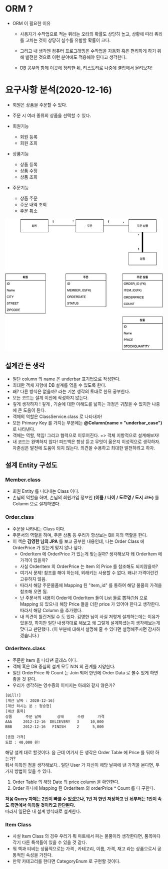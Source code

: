 # ORM ?

* ORM 이 필요한 이유

    * 사용자가 수작업으로 적는 쿼리는 오타의 확률도 상당히 높고, 상황에 따라 쿼리를 고치는 것이
    상당히 실수를 유발할 확률이 크다.
    
    * 그리고 내 생각엔 컴퓨터 프로그래밍은 수작업을 자동화 혹은 편리하게 하기 위해 발전한 것으로
    이런 분야에도 적응해야 된다고 생각한다.
    
    * DB 공부와 함께 이곳에 정리한 뒤, 티스토리로 나중에 결집해서 올려보자!
    
# 요구사항 분석(2020-12-16)

* 회원은 상품을 주문할 수 있다.
* 주문 시 여러 종류의 상품을 선택할 수 있다.

* 회원기능
    - 회원 등록
    - 회원 조회
* 상품기능
    - 상품 등록
    - 상품 수정
    - 상품 조회
* 주문기능
    - 상품 주문
    - 주문 내역 조회
    - 주문 취소

![요구사항설계도](../../요구사항_DB설계도.png)

## 설계간 든 생각

* 일단 column 의 name 은 underbar 표기법으로 작성한다.
* 최대한 객체 지향에 DB 설계를 엮을 수 있도록 한다.
* 왜? 다른 방식은 없을까? 라는 기본 생각의 토대로 한뒤 공부한다.
* 모든 코드는 설계 이전에 작성하지 않는다.
* 깊게 생각하자 ! 깊게 , 기술에 대한 이해도를 넓히는 과정은 귀찮을 수 있지만 나중에 큰 도움이 된다.
* 객체의 역할은 ClassService.class 로 나타내자!
* 모든 Primary Key 를 가지는 부분에는 **@Column(name = "underbar_case")** 로 나타낸다.
* 객체는 역할, 책임! 그리고 협력으로 이루어진다. => 객체 지향적으로 설계해보자!
* 내 코드는 완벽하지 않다! 피드백은 항상 듣고 무엇이 옳은지 이성적으로 생각하자. 자존심은 발전에 도움이 되지 않는다.
의견을 수용하고 최대한 발전하려고 하자.

## 설계 Entity 구성도

### Member.class

* 회원 Entity 를 나타내는 Class 이다.
* 손님의 역할을 하며, 손님의 회원가입 정보인 **(이름 / 나이 / 도로명 / 도시 코드)** 를 Column 으로 설계하였다.

### Order.class

* 주문을 나타내는 Class 이다.
* 주문서의 역할을 하며, 주문 상품 등 우리가 항상보는 Bill 지의 역할을 한다.
* 이 책은 **김영한 님의 JPA** 를 보고 공부한 내용인데, 나는 Order Class 에 OrderPrice 가 있는게 맞지 않나 싶다.
    * OrderItem 에 OrderPrice 가 있는게 맞는걸까? 생각해보자 왜 OrderItem 에 가격이 있을까?
    * 사실 OrderItem 의 OrderPrice 는 Item 의 Price 를 참조해도 되지않을까?
    * 여기서 문제! 참조를 해야 하는데, 외래키는 사용할 수 없다. 왜냐! 가격이란건 고유하지 않음.
    * 따라서 해당 주문물품에 Mapping 된 "item_id" 를 통하여 해당 물품의 가격을 참조해 오면 됨.
    * 난 주문서의 내용이 Order에 OrderItem 들이 List 들로 뽑혀(1:N 으로 Mapping 되 있으니) 해당 Price 들을 더한
    price 가 있어야 한다고 생각한다. 따라서 해당 Column 을 추가했다.
    * 내 의견이 틀린거일 수 도 있다. 김영한 님이 사실 저렇게 설계하는데는 이유가 있을것, 하지만 일단 내생각대로 해보고 왜 그렇게
    설계하셨는지 생각해보는게 맞다고 판단했다. (이 부분에 대해서 설명해 줄 수 있다면 설명해주시면 감사하겠습니다.)

### OrderItem.class

* 주문한 Item 을 나타낸 클래스 이다.
* 객체 혹은 DB 중심의 설계 모두 N:N 의 관계를 지양한다.
* 일단 OrderPrice 와 Count 는 Join 되어 한번에 Order Data 로 볼수 있게 하면 좋을 것 같다.
* 우리가 생각하는 영수증의 이미지는 아래와 같지 않은가?
```
[Bill!]
[계산 날짜 : 2020-12-16]
[계산 하시는 분 : 정승현]
[계산 품목]
상품      주문 날짜       상태      수량      가격
AAA     2012-12-16  DELIEVERY   3     10,000
BBB     2012-12-16   FINISH     2      5,000

[총합 가격]
도합 : 40,000 원!

```

해당 설계 대로 할것이다. 음 근데 여기서 든 생각은 Order Table 에 Price 를 둬야 하는가? <br>
둬서 이득인 점을 생각해보자.. 일단 User 가 자신이 해당 날짜에 낸 가격을 본다면, 두 가지 방법이 있을 수 있다.<br>
1. Order Table 의 해당 Date 의 price column 을 확인한다. 
2. Order 하나에 Mapping 된 OrderItem 의 orderPrice * Count 를 다 구한다.

**처음 Query 자체는 2번이 빠를 수 있겠으나, 1번 처 한번 저장하고 난 뒤부터는 1번이 속도 측면에서 이득일 것이라고 판단된다.** <br>
따라서 일단은 내 설계 방식대로 설계한다.

### Item Class 

* 사실 Item Class 의 경우 우리가 뭐 마트에서 파는 물품이라 생각한다면, 품목마다 각기 다른 특색들이 있을 수 있을 것 같다.
* 뭐 책과 티비는 상품적으로는 가격 , 카테고리, 이름, 가격, 재고 라는 상품으로서 공통적인 속성을 가진다.
* 만약 카테고리를 한다면 CategoryEnum 로 구현할 것이다.

    
